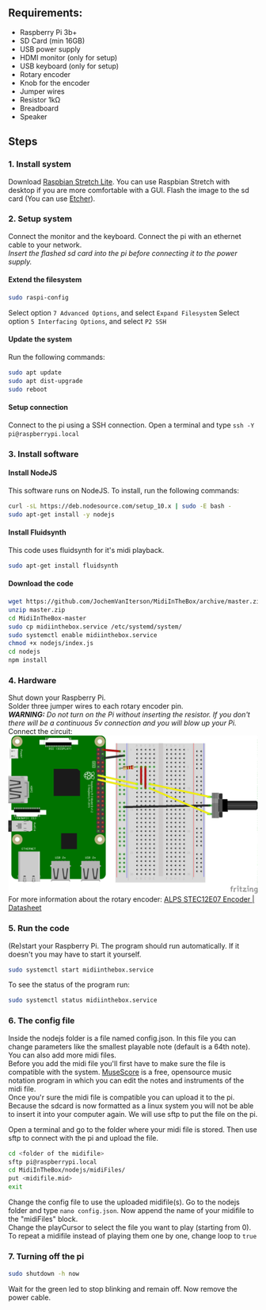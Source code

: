 ## Requirements:
- Raspberry Pi 3b+
- SD Card (min 16GB)
- USB power supply
- HDMI monitor (only for setup)
- USB keyboard (only for setup)
- Rotary encoder
- Knob for the encoder
- Jumper wires
- Resistor 1kΩ
- Breadboard
- Speaker

## Steps
### 1. Install system
Download [Raspbian Stretch Lite](https://www.raspberrypi.org/downloads/raspbian/). You can use Raspbian Stretch with desktop if you are more comfortable with a GUI. Flash the image to the sd card (You can use [Etcher](https://www.balena.io/etcher/)).

### 2. Setup system
Connect the monitor and the keyboard. Connect the pi with an ethernet cable to your network.  
_Insert the flashed sd card into the pi before connecting it to the power supply._

#### Extend the filesystem
```BASH
sudo raspi-config
```
Select option `7 Advanced Options`, and select `Expand Filesystem`
Select option `5 Interfacing Options`, and select `P2 SSH`

#### Update the system
Run the following commands:
```BASH
sudo apt update
sudo apt dist-upgrade
sudo reboot
```

#### Setup connection
Connect to the pi using a SSH connection. Open a terminal and type `ssh -Y pi@raspberrypi.local`

### 3. Install software
#### Install NodeJS
This software runs on NodeJS. To install, run the following commands:
```BASH
curl -sL https://deb.nodesource.com/setup_10.x | sudo -E bash -
sudo apt-get install -y nodejs
```

#### Install Fluidsynth
This code uses fluidsynth for it's midi playback.
```BASH
sudo apt-get install fluidsynth
```

#### Download the code
```BASH
wget https://github.com/JochemVanIterson/MidiInTheBox/archive/master.zip
unzip master.zip
cd MidiInTheBox-master
sudo cp midiinthebox.service /etc/systemd/system/
sudo systemctl enable midiinthebox.service
chmod +x nodejs/index.js
cd nodejs
npm install
```

### 4. Hardware
Shut down your Raspberry Pi.  
Solder three jumper wires to each rotary encoder pin.  
**_WARNING:_** _Do not turn on the Pi without inserting the resistor. If you don't there will be a continuous 5v connection and you will blow up your Pi._  
Connect the circuit:  
![](assets/Rotary_encoder_circuit_bb.png)
For more information about the rotary encoder: [ALPS STEC12E07 Encoder | Datasheet](http://www.produktinfo.conrad.com/datenblaetter/700000-724999/700701-da-01-en-ENCODER_STEC12E07.pdf)

### 5. Run the code
(Re)start your Raspberry Pi. The program should run automatically. If it doesn't you may have to start it yourself.
```BASH
sudo systemctl start midiinthebox.service
```
To see the status of the program run:
```BASH
sudo systemctl status midiinthebox.service
```

### 6. The config file
Inside the nodejs folder is a file named config.json. In this file you can change parameters like the smallest playable note (default is a 64th note). You can also add more midi files.  
Before you add the midi file you'll first have to make sure the  file is compatible with the system.  [MuseScore](https://musescore.com) is a free, opensource music notation program in which you can edit the notes and instruments of the midi file.  
Once you'r sure the midi file is compatible you can upload it to the pi. Because the sdcard is now formatted as a linux system you will not be able to insert it into your computer again. We will use sftp to put the file on the pi.

Open a terminal and go to the folder where your midi file is stored. Then use sftp to connect with the pi and upload the file.
```BASH
cd <folder of the midifile>
sftp pi@raspberrypi.local
cd MidiInTheBox/nodejs/midiFiles/
put <midifile.mid>
exit
```
Change the config file to use the uploaded midifile(s). Go to the nodejs folder and type `nano config.json`. Now append the name of your midifile to the "midiFiles" block.  
Change the playCursor to select the file you want to play (starting from 0). To repeat a midifile instead of playing them one by one, change loop to `true`

### 7. Turning off the pi
```BASH
sudo shutdown -h now
```
Wait for the green led to stop blinking and remain off. Now remove the power cable.
